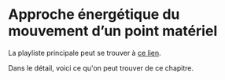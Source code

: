 # Approche énergétique du mouvement d’un point matériel

La playliste principale peut se trouver à [ce lien](https://youtube.com/playlist?list=PLEABsk5Xlyk7IYarRLn6vv5EOtiUs6xRD).

Dans le détail, voici ce qu'on peut trouver de ce chapitre.

